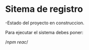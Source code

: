 <h1>Sitema de registro</h1>

-Estado del proyecto en construccion.

Para ejecutar el sistema debes poner:

/*npm reac*/
